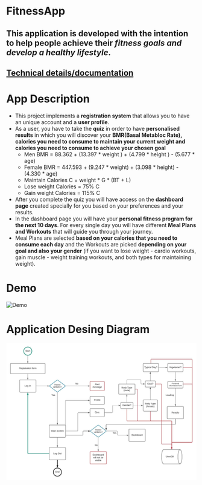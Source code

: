 # FitnessApp

## This application is developed with the intention to help people achieve their <b><i>fitness goals and develop a healthy lifestyle</b></i>.
## [Technical details/documentation](https://github.com/BuduroesBianca/FitnessApp/wiki/Documentation)

# App Description 

* This project implements a <B>registration system</B> that allows you to have an unique account and a <b>user profile</b>. 
* As a user, you have to take the <b>quiz</b> in order to have <b>personalised results</b> in which you will discover your <b>BMR(Basal Metabloc Rate), calories you need to consume to maintain your current weight and calories you need to consume to achieve your chosen goal</b>
  * Men BMR = 88.362 + (13.397 * weight ) + (4.799 * height ) - (5.677 * age)
  * Female BMR = 447.593 + (9.247 * weight) +  (3.098 * height) - (4.330 * age)
  * Maintain Calories  C = weight * G * (BT + L)
  * Lose weight Calories = 75% C
  * Gain weight Calories = 115% C
* After you complete the quiz you will have access on the <b>dashboard page</b> created specially for you based on your preferences and  your results. 
* In the dashboard page you will have your <b>personal fitness program for the next 10 days</b>. For every single day you will have different <b>Meal Plans and Workouts</b> that will guide you through your journey. 
* Meal Plans are selected <b>based on your calories that you need to consume each day</b> and the Workouts are picked <b>depending on your goal and also your gender</b> (if you want to lose weight - cardio workouts, gain muscle - weight training workouts, and both types for maintaining weight).

# Demo
![Demo](https://github.com/BuduroesBianca/FitnessApp/blob/master/Imagini/demoFitnessApp.gif)

# Application Desing Diagram

![Diagram](https://github.com/BuduroesBianca/FitnessApp/blob/master/Imagini/diagram.jpeg)


